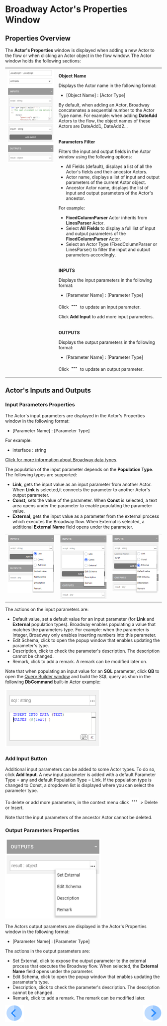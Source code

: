 # Broadway Actor's Properties Window

## Properties Overview

The **Actor's Properties** window is displayed when adding a new Actor to the flow or when clicking an Actor object in the flow window. The Actor window holds the following sections:

<table>
<tbody>
<tr>
<td rowspan="4" valign="top" width="400pxl"><img src="/articles/99_Broadway/images/99_03_actor_properties.PNG" alt="Properties window" /></td>
<td valign="top" width="600pxl">
<p><strong>Object Name</strong></p>
<p>Displays the Actor name in the following format:</p>
<ul>
<li>[Object Name] : [Actor Type]</li>
</ul>
<p>By default, when adding an Actor, Broadway concatenates a sequential number to the Actor Type name. For example: when adding <strong>DateAdd</strong> Actors to the flow, the object names of these Actors are DateAdd1, DateAdd2...</p>
</td>
</tr>
<tr>
<td valign="top" width="300pxl">
<p><strong>Parameters Filter</strong></p>
<p>Filters the input and output fields in the Actor window using the following options:</p>
<ul>
<li>All Fields (default), displays a list of all the Actor's fields and their ancestor Actors.</li>
<li>Actor name, displays a list of input and output parameters of the current Actor object.</li>
<li>Ancestor Actor name, displays the list of input and output parameters of the Actor's ancestor.</li>
</ul>
<p>For example:</p>
<ul>
<li><strong>FixedColumnParser</strong> Actor inherits from <strong>LinesParser</strong> Actor.</li>
<li>Select <strong>All Fields</strong> to display a full list of input and output parameters of the <strong>FixedColumnParser</strong> Actor.</li>
<li>Select an Actor Type (FixedColumnParser or LinesParser) to filter the input and output parameters accordingly.</li>
</ul>
</td>
</tr>
<tr>
<td width="300pxl">
<p><strong>INPUTS</strong></p>
<p>Displays the input parameters in the following format:</p>
<ul>
<li>[Parameter Name] : [Parameter Type]</li>
</ul>
<p>Click <img src="/articles/99_Broadway/images/99_19_dots.PNG" alt=" " /> to update an input parameter.</p>
<p>Click <strong>Add Input</strong> to add more input parameters.</p>
</td>
</tr>
<tr>
<td width="300pxl">
<p><strong>OUTPUTS</strong></p>
<p>Displays the output parameters in the following format:</p>
<ul>
<li>[Parameter Name] : [Parameter Type]</li>
</ul>
<p>Click <img src="/articles/99_Broadway/images/99_19_dots.PNG" alt=" " /> to update an output parameter.</p>
</td>
</tr>
</tbody>
</table>



## Actor's Inputs and Outputs

### Input Parameters Properties

The Actor's input parameters are displayed in the Actor's Properties window in the following format:
- [Parameter Name] : [Parameter Type]

For example: 
- interface : string

[Click for more information about Broadway data types](/articles/99_Broadway/05_data_types.md#data-types-in-broadway).

The population of the input parameter depends on the **Population Type**. The following types are supported:
- **Link**, gets the input value as an input parameter from another Actor. When **Link** is selected,it connects the parameter to another Actor's output parameter.
- **Const**, sets the value of the parameter. When **Const** is selected, a text area opens under the parameter to enable populating the parameter value.
- **External**, gets the input value as a parameter from the external process which executes the Broadway flow. When External is selected, a additional **External Name** field opens under the parameter.

<table>
<tbody>
<tr>
<td valign="top" ><img src="/articles/99_Broadway/images/99_03_inputs_link.PNG" alt="Input Link" /></td>
<td valign="top" ><img src="/articles/99_Broadway/images/99_03_inputs_const.PNG" alt="Input Const" /></td>
<td valign="top" ><img src="/articles/99_Broadway/images/99_03_inputs_external.PNG" alt="Input External" /></td>
</tr>
</tbody>
</table>

The actions on the input parameters are:
- Default value, set a default value for an input parameter (for **Link** and **External** population types). Broadway enables populating a value that matches the parameters type. For example: when the parameter is Integer, Broadway only enables inserting numbers into this parameter.
- Edit Schema, click to open the popup window that enables updating the parameter's type.
- Description, click to check the parameter's description. The description cannot be changed.
- Remark,  click to add a remark. A remark can be modified later on.

Note that when populating an input value for an **SQL** parameter, click **QB** to open the [Query Builder window](/articles/11_query_builder/02_query_builder_window.md) and build the SQL query as shon in the following **DbCommand** built-in Actor example:

![image](/articles/99_Broadway/images/99_03_sql.PNG)

### Add Input Button

Additional input parameters can be added to some Actor types. To do so, click **Add Input**. A new input parameter is added with a default Parameter Type = any and default Population Type = Link. If the population type is changed to Const, a dropdown list is displayed where you can select the  parameter type. 

To delete or add more parameters, in the context menu click ![image](/articles/99_Broadway/images/99_19_dots.PNG) > Delete or Insert.

Note that the input parameters of the ancestor Actor cannot be deleted. 

### Output Parameters Properties

![Sql_input](/articles/99_Broadway/images/99_03_outputs.PNG)

The Actors output parameters are displayed in the Actor's Properties window in the following format:

- [Parameter Name] : [Parameter Type]

The actions in the output parameters are:
- Set External, click to expose the output parameter to the external process that executes the Broadway flow. When selected, the **External Name** field opens under the parameter.
- Edit Schema, click to open the popup window that enables updating the parameter's type.
- Description, click to check the parameter's description. The description cannot be changed.
- Remark, click to add a remark. The remark can be modified later.

[![Previous](/articles/images/Previous.png)](/articles/99_Broadway/03_broadway_actor.md)[<img align="right" width="60" height="54" src="/articles/images/Next.png">](/articles/99_Broadway/04_built_in_actor_types.md)
